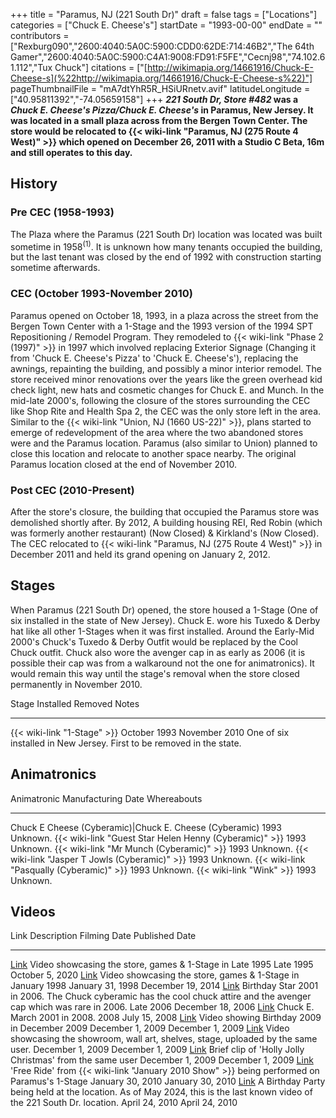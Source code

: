 +++
title = "Paramus, NJ (221 South Dr)"
draft = false
tags = ["Locations"]
categories = ["Chuck E. Cheese's"]
startDate = "1993-00-00"
endDate = ""
contributors = ["Rexburg090","2600:4040:5A0C:5900:CDD0:62DE:714:46B2","The 64th Gamer","2600:4040:5A0C:5900:C4A1:9008:FD91:F5FE","Cecnj98","74.102.61.112","Tux Chuck"]
citations = ["[http://wikimapia.org/14661916/Chuck-E-Cheese-s](%22http://wikimapia.org/14661916/Chuck-E-Cheese-s%22)"]
pageThumbnailFile = "mA7dtYhR5R_HSiURnetv.avif"
latitudeLongitude = ["40.95811392","-74.05659158"]
+++
***221 South Dr, Store #482* was a *Chuck E. Cheese's Pizza/Chuck E. Cheese's* in Paramus, New Jersey. It was located in a small plaza across from the Bergen Town Center.
The store would be relocated to {{< wiki-link "Paramus, NJ (275 Route 4 West)" >}} which opened on December 26, 2011 with a Studio C Beta, 16m and still operates to this day.**

## History

### Pre CEC (1958-1993)

The Plaza where the Paramus (221 South Dr) location was located was built sometime in 1958<sup>(1)</sup>. It is unknown how many tenants occupied the building, but the last tenant was closed by the end of 1992 with construction starting sometime afterwards.

### CEC (October 1993-November 2010)

Paramus opened on October 18, 1993, in a plaza across the street from the Bergen Town Center with a 1-Stage and the 1993 version of the 1994 SPT Repositioning / Remodel Program. They remodeled to {{< wiki-link "Phase 2 (1997)" >}} in 1997 which involved replacing Exterior Signage (Changing it from 'Chuck E. Cheese's Pizza' to 'Chuck E. Cheese's'), replacing the awnings, repainting the building, and possibly a minor interior remodel. The store received minor renovations over the years like the green overhead kid check light, new hats and cosmetic changes for Chuck E. and Munch.
In the mid-late 2000's, following the closure of the stores surrounding the CEC like Shop Rite and Health Spa 2, the CEC was the only store left in the area. Similar to the {{< wiki-link "Union, NJ (1660 US-22)" >}}, plans started to emerge of redevelopment of the area where the two abandoned stores were and the Paramus location. Paramus (also similar to Union) planned to close this location and relocate to another space nearby. The original Paramus location closed at the end of November 2010.

### Post CEC (2010-Present)

After the store's closure, the building that occupied the Paramus store was demolished shortly after. By 2012, A building housing REI, Red Robin (which was formerly another restaurant) (Now Closed) & Kirkland's (Now Closed). The CEC relocated to {{< wiki-link "Paramus, NJ (275 Route 4 West)" >}} in December 2011 and held its grand opening on January 2, 2012.

## Stages

When Paramus (221 South Dr) opened, the store housed a 1-Stage (One of six installed in the state of New Jersey). Chuck E. wore his Tuxedo & Derby hat like all other 1-Stages when it was first installed. Around the Early-Mid 2000's Chuck's Tuxedo & Derby Outfit would be replaced by the Cool Chuck outfit. Chuck also wore the avenger cap in as early as 2006 (it is possible their cap was from a walkaround not the one for animatronics). It would remain this way until the stage's removal when the store closed permanently in November 2010.

  Stage                             Installed      Removed         Notes
  --------------------------------- -------------- --------------- -----------------------------------------------------------------------
  {{< wiki-link "1-Stage" >}}   October 1993   November 2010   One of six installed in New Jersey. First to be removed in the state.

## Animatronics

  Animatronic                                                  Manufacturing Date   Whereabouts
  ------------------------------------------------------------ -------------------- -------------
  Chuck E Cheese (Cyberamic)|Chuck E. Cheese (Cyberamic)      1993                 Unknown.
  {{< wiki-link "Guest Star Helen Henny (Cyberamic)" >}}   1993                 Unknown.
  {{< wiki-link "Mr Munch (Cyberamic)" >}}                 1993                 Unknown.
  {{< wiki-link "Jasper T Jowls (Cyberamic)" >}}           1993                 Unknown.
  {{< wiki-link "Pasqually (Cyberamic)" >}}                1993                 Unknown.
  {{< wiki-link "Wink" >}}                                 1993                 Unknown.

## Videos

  Link                                                                           Description                                                                                                                Filming Date       Published Date
  ------------------------------------------------------------------------------ -------------------------------------------------------------------------------------------------------------------------- ------------------ -------------------
  [Link](https://www.youtube.com/watch?v=-3jYy0doKJA)                            Video showcasing the store, games & 1-Stage in Late 1995                                                                   Late 1995          October 5, 2020
  [Link](https://youtu.be/debmdI1i1Po?t=227)                                     Video showcasing the store, games & 1-Stage in January 1998                                                                January 31, 1998   December 19, 2014
  [Link](https://www.youtube.com/watch?v=bvh5BjhK_Cs&t=1s&ab_channel=Solana00)   Birthday Star 2001 in 2006. The Chuck cyberamic has the cool chuck attire and the avenger cap which was rare in 2006.      Late 2006          December 18, 2006
  [Link](https://www.youtube.com/watch?v=d3jFEj-UzwE&ab_channel=JoannaGiles)     Chuck E. March 2001 in 2008.                                                                                               2008               July 15, 2008
  [Link](https://www.youtube.com/watch?v=skNw5bVsVcg&ab_channel=ossodos)         Video showing Birthday 2009 in December 2009                                                                               December 1, 2009   December 1, 2009
  [Link](https://www.youtube.com/watch?v=FH4O68rXAWo&ab_channel=ossodos)         Video showcasing the showroom, wall art, shelves, stage, uploaded by the same user.                                        December 1, 2009   December 1, 2009
  [Link](https://www.youtube.com/watch?v=b7Eybpeze80&ab_channel=ossodos)         Brief clip of 'Holly Jolly Christmas' from the same user                                                                 December 1, 2009   December 1, 2009
  [Link](https://www.youtube.com/watch?v=iyLodGI8QaM)                            'Free Ride' from {{< wiki-link "January 2010 Show" >}} being performed on Paramus's 1-Stage                         January 30, 2010   January 30, 2010
  [Link](https://youtu.be/HO5hE4hhJ_s)                                           A Birthday Party being held at the location. As of May 2024, this is the last known video of the 221 South Dr. location.   April 24, 2010     April 24, 2010
